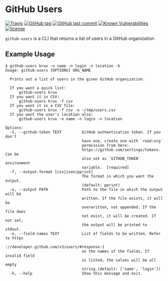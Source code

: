 # GitHub Users

[![Travis](https://img.shields.io/travis/hanpeter/github-users.svg?logo=travis)](https://travis-ci.org/hanpeter/github-users)
[![GitHub tag](https://img.shields.io/github/tag/hanpeter/github-users.svg?logo=github)](https://github.com/hanpeter/github-users/tags)
[![GitHub last commit](https://img.shields.io/github/last-commit/hanpeter/github-users.svg?logo=github)](https://github.com/hanpeter/github-users/commits)
[![Known Vulnerabilities](https://snyk.io/test/github/hanpeter/github-users/badge.svg)](https://snyk.io/test/github/hanpeter/github-users)
[![license](https://img.shields.io/github/license/hanpeter/github-users.svg)](LICENSE)

`github-users` is a CLI that returns a list of users in a GitHub organization

## Example Usage
```
$ github-users krux -n name -n login -n location -h
Usage: github-users [OPTIONS] ORG_NAME

  Prints out a list of users in the given GitHub organization.

  If you want a quick list:
      github-users krux
  If you want it in CSV:
      github-users krux -f csv
  If you want it in a CSV file:
      github-users krux -f csv -o ~/tmp/users.csv
  If you want the user's location also:
      github-users krux -n name -n login -n location

Options:
  -t, --github-token TEXT         GitHub authentication token. If you don't
                                  have one, create one with `read:org`
                                  permission from here:
                                  https://github.com/settings/tokens. Can be
                                  also set as `GITHUB_TOKEN` environment
                                  variable.  [required]
  -f, --output-format [csv|json|pprint]
                                  The format in which you want the output.
                                  (default: pprint)
  -o, --output PATH               Path to the file in which the output will be
                                  written. If the file exists, it will be
                                  overwritten, not appended. If the file does
                                  not exist, it will be created. If not set,
                                  the output will be printed to stdout.
  -n, --field-names TEXT          List of fields to be written. Refer to https
                                  ://developer.github.com/v3/users/#response-1
                                  on the names of the fields. If invalid field
                                  is listed, the values will be all empty
                                  string.(default: ['name', 'login'])
  -h, --help                      Show this message and exit.
```

